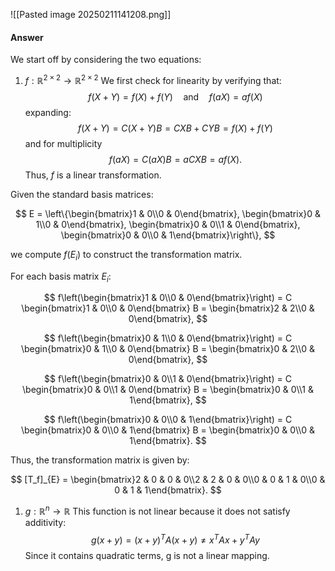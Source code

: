 ![[Pasted image 20250211141208.png]]
#### Answer
We start off by considering the two equations:
1. $f:\mathbb{R}^{2 \times 2} \to \mathbb{R}^{2 \times 2}$
We first check for linearity by verifying that: 
$$
f(X+Y) = f(X) + f(Y) \quad \text{and} \quad f(aX) = af(X)
$$
expanding:
$$
f(X+Y) = C(X+Y)B = CXB+CYB=f(X)+f(Y)
$$
and for multiplicity
$$
f(aX)=C(aX)B=aCXB=af(X).
$$
Thus, $f$ is a linear transformation.

Given the standard basis matrices:

$$
E = \left\{\begin{bmatrix}1 & 0\\0 & 0\end{bmatrix}, \begin{bmatrix}0 & 1\\0 & 0\end{bmatrix}, \begin{bmatrix}0 & 0\\1 & 0\end{bmatrix}, \begin{bmatrix}0 & 0\\0 & 1\end{bmatrix}\right\},
$$

we compute $f(E_i)$ to construct the transformation matrix.

For each basis matrix $E_i$:

$$
f\left(\begin{bmatrix}1 & 0\\0 & 0\end{bmatrix}\right) = C \begin{bmatrix}1 & 0\\0 & 0\end{bmatrix} B = \begin{bmatrix}2 & 2\\0 & 0\end{bmatrix},
$$

$$
f\left(\begin{bmatrix}0 & 1\\0 & 0\end{bmatrix}\right) = C \begin{bmatrix}0 & 1\\0 & 0\end{bmatrix} B = \begin{bmatrix}0 & 2\\0 & 0\end{bmatrix},
$$

$$
f\left(\begin{bmatrix}0 & 0\\1 & 0\end{bmatrix}\right) = C \begin{bmatrix}0 & 0\\1 & 0\end{bmatrix} B = \begin{bmatrix}0 & 0\\1 & 1\end{bmatrix},
$$

$$
f\left(\begin{bmatrix}0 & 0\\0 & 1\end{bmatrix}\right) = C \begin{bmatrix}0 & 0\\0 & 1\end{bmatrix} B = \begin{bmatrix}0 & 0\\0 & 1\end{bmatrix}.
$$

Thus, the transformation matrix is given by:

$$
[T_f]_{E} = \begin{bmatrix}2 & 0 & 0 & 0\\2 & 2 & 0 & 0\\0 & 0 & 1 & 0\\0 & 0 & 1 & 1\end{bmatrix}.
$$
1. $g:\mathbb{R}^{n} \to \mathbb{R}$
This function is not linear because it does not satisfy additivity:
$$
g(x+y) = (x+y)^T A (x+y) \neq x^T A x + y^T A y
$$
Since it contains quadratic terms, g is not a linear mapping.

